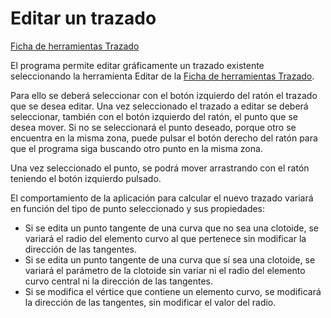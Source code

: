 # Editar un trazado

[Ficha de herramientas Trazado](../../fichas-de-herramientas/ficha-de-herramientas-trazado.md)

El programa permite editar gráficamente un trazado existente seleccionando la herramienta Editar de la [Ficha de herramientas Trazado](../../fichas-de-herramientas/ficha-de-herramientas-trazado.md).

Para ello se deberá seleccionar con el botón izquierdo del ratón el trazado que se desea editar. Una vez seleccionado el trazado a editar se deberá seleccionar, también con el botón izquierdo del ratón, el punto que se desea mover. Si no se seleccionará el punto deseado, porque otro se encuentra en la misma zona, puede pulsar el botón derecho del ratón para que el programa siga buscando otro punto en la misma zona.

Una vez seleccionado el punto, se podrá mover arrastrando con el ratón teniendo el botón izquierdo pulsado.

El comportamiento de la aplicación para calcular el nuevo trazado variará en función del tipo de punto seleccionado y sus propiedades:

* Si se edita un punto tangente de una curva que no sea una clotoide, se variará el radio del elemento curvo al que pertenece sin modificar la dirección de las tangentes.
* Si se edita un punto tangente de una curva que sí sea una clotoide, se variará el parámetro de la clotoide sin variar ni el radio del elemento curvo central ni la dirección de las tangentes.
* Si se modifica el vértice que contiene un elemento curvo, se modificará la dirección de las tangentes, sin modificar el valor del radio.


